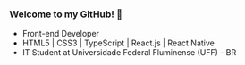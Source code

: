 ### Welcome to my GitHub! 👋

- Front-end Developer
- HTML5 | CSS3 | TypeScript | React.js | React Native
- IT Student at Universidade Federal Fluminense (UFF) - BR

 

 
  
